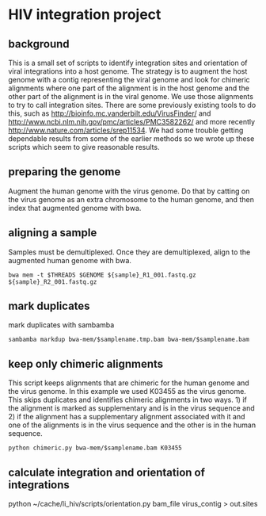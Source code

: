 HIV integration project
======

## background
This is a small set of scripts to identify integration sites and orientation of
viral integrations into a host genome. The strategy is to augment the host
genome with a contig representing the viral genome and look for chimeric
alignments where one part of the alignment is in the host genome and the other
part of the alignment is in the viral genome. We use those alignments to try
to call integration sites. There are some previously existing tools to do this,
such as http://bioinfo.mc.vanderbilt.edu/VirusFinder/ and http://www.ncbi.nlm.nih.gov/pmc/articles/PMC3582262/ and more recently http://www.nature.com/articles/srep11534.
We had some trouble getting dependable results from some of the earlier methods so
we wrote up these scripts which seem to give reasonable results.

## preparing the genome
Augment the human genome with the virus genome. Do that by catting
on the virus genome as an extra chromosome to the human genome,
and then index that augmented genome with bwa.

## aligning a sample
Samples must be demultiplexed. Once they are demultiplexed, align to
the augmented human genome with bwa.

`bwa mem -t $THREADS $GENOME ${sample}_R1_001.fastq.gz ${sample}_R2_001.fastq.gz`

## mark duplicates
mark duplicates with sambamba

`sambamba markdup bwa-mem/$samplename.tmp.bam bwa-mem/$samplename.bam`

## keep only chimeric alignments
This script keeps alignments that are chimeric for the human genome and the
virus genome. In this example we used K03455 as the virus genome. This skips
duplicates and identifies chimeric alignments in two ways. 1) if the alignment
is marked as supplementary and is in the virus sequence and 2) if the alignment
has a supplementary alignment associated with it and one of the alignments
is in the virus sequence and the other is in the human sequence.

`python chimeric.py bwa-mem/$samplename.bam K03455`

## calculate integration and orientation of integrations
python  ~/cache/li_hiv/scripts/orientation.py bam_file virus_contig > out.sites
